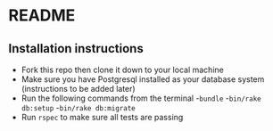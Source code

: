 # README

Installation instructions
---------
 * Fork this repo then clone it down to your local machine
 * Make sure you have Postgresql installed as your database system (instructions to be added later)
 * Run the following commands from the terminal
  -`bundle`
  -`bin/rake db:setup`
  -`bin/rake db:migrate`
 * Run `rspec` to make sure all tests are passing